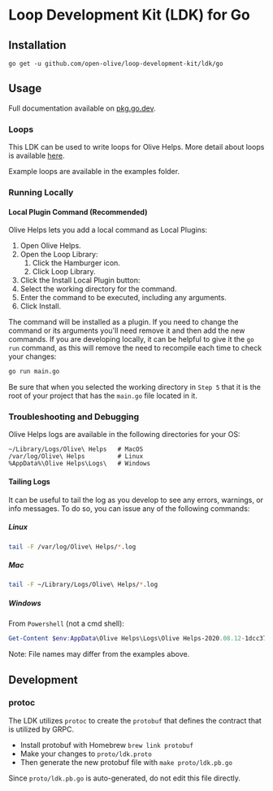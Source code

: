 # Loop Development Kit (LDK) for Go

## Installation

```shell
go get -u github.com/open-olive/loop-development-kit/ldk/go
```

## Usage

Full documentation available on [pkg.go.dev](https://pkg.go.dev/github.com/open-olive/loop-development-kit/ldk/go).

### Loops
This LDK can be used to write loops for Olive Helps. More detail about loops is available [here](docs/loops.md).

Example loops are available in the examples folder.

### Running Locally

#### Local Plugin Command (Recommended)

Olive Helps lets you add a local command as Local Plugins:

1. Open Olive Helps.
2. Open the Loop Library:
   1. Click the Hamburger icon.
   2. Click Loop Library.
3. Click the Install Local Plugin button:
4. Select the working directory for the command.
5. Enter the command to be executed, including any arguments.
6. Click Install.

The command will be installed as a plugin. If you need to change the command or its arguments you'll need remove it and then add the new commands. If you are developing locally, it can be helpful to give it the `go run` command, as this will remove the need to recompile each time to check your changes:

```sh
go run main.go
```

Be sure that when you selected the working directory in `Step 5` that it is the root of your project that has the `main.go` file located in it.

### Troubleshooting and Debugging

Olive Helps logs are available in the following directories for your OS:

```shell
~/Library/Logs/Olive\ Helps   # MacOS
/var/log/Olive\ Helps         # Linux
%AppData%\Olive Helps\Logs\   # Windows
```

#### Tailing Logs

It can be useful to tail the log as you develop to see any errors, warnings, or info messages.  To do so, you can issue any of the following commands:

##### Linux

```sh
tail -F /var/log/Olive\ Helps/*.log
```

##### Mac

```sh
tail -F ~/Library/Logs/Olive\ Helps/*.log
```

##### Windows

From `Powershell` (not a cmd shell):

```powershell
Get-Content $env:AppData\Olive Helps\Logs\Olive Helps-2020.08.12-1dcc37a.log -Tail 10 –Wait
```

Note: File names may differ from the examples above.

## Development

### protoc
The LDK utilizes `protoc` to create the `protobuf` that defines the contract that is utilized by GRPC.

* Install protobuf with Homebrew `brew link protobuf`
* Make your changes to `proto/ldk.proto`
* Then generate the new protobuf file with `make proto/ldk.pb.go`

Since `proto/ldk.pb.go` is auto-generated, do not edit this file directly.
